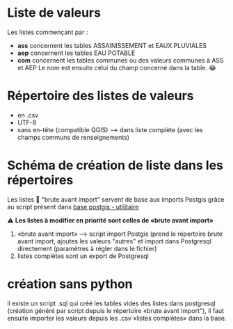 # Liste de valeurs
Les listes commençant par :

 - **ass** concernent les tables ASSAINISSEMENT et EAUX PLUVIALES
 - **aep** concernent les tables EAU POTABLE
 - **com** concernent les tables communes ou des valeurs communes à ASS et AEP
Le nom est ensuite celui du champ concerné dans la table. :joy:

# Répertoire des listes de valeurs

- en .csv
- UTF-8
- sans en-tête (compatible QGIS) --> dans liste complète (avec les champs communs de renseignements)

# Schéma de création de liste dans les répertoires
Les listes 📁 "brute avant import" servent de base aux imports Postgis grâce au script présent dans [base postgis - utilitaire](https://github.com/cnigfr/Reseaux-eaux/tree/main/Standard%20StaR-Eau/base%20postgis/utilitaire)

:warning: **Les listes à modifier en priorité sont celles de «brute avant import»**
1. «brute avant import» --> script import Postgis (prend le répertoire brute avant import, ajoutes les valeurs "autres" et import dans Postgresql directement (paramètres à régler dans le fichier)
2. listes complètes sont un export de Postgresql 

# création __sans python__ 
il existe un script .sql qui créé les tables vides des listes dans postgresql (création généré par script depuis le répertoire «brute avant import"), il faut ensuite importer les valeurs depuis les .csv «listes complètes» dans la base.
